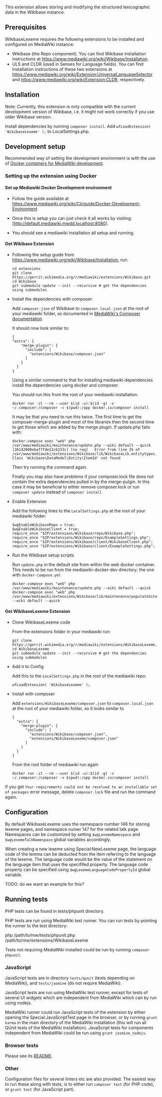 This extension allows storing and modifying the structured lexicographic data in the Wikibase instance.

## Prerequisites

WikibaseLexeme requires the following extensions to be installed and configured on MediaWiki instance:
* Wikibase (the Repo component). You can find Wikibase installation instructions at https://www.mediawiki.org/wiki/Wikibase/Installation.
* ULS and CLDR (used in Senses for Language fields). You can find installation instructions of these two extensions at https://www.mediawiki.org/wiki/Extension:UniversalLanguageSelector and https://www.mediawiki.org/wiki/Extension:CLDR, respectively.

## Installation

Note: Currently, this extension is only compatible with the current development version of Wikibase, i.e. it might not work correctly if you use older Wikibase version.

Install dependencies by running `composer install`.
Add `wfLoadExtension( 'WikibaseLexeme' );` to LocalSettings.php.

## Development setup

Recommended way of setting the development environment is with the use of [Docker containers for MediaWiki development](https://github.com/addshore/mediawiki-docker-dev).

### Setting up the extension using Docker

#### Set up Mediawiki Docker Development environment

* Follow the guide available at https://www.mediawiki.org/wiki/Cli/guide/Docker-Development-Environment

* Once this is setup you can just check it all works by visiting:
[http://default.mediawiki.mwdd.localhost:8080].

* You should see a mediawiki installation all setup and running.

#### Get Wikibase Extension

* Following the setup guide from https://www.mediawiki.org/wiki/Wikibase/Installation, run:

  ```
  cd extensions
  git clone https://gerrit.wikimedia.org/r/mediawiki/extensions/Wikibase.git
  cd Wikibase
  git submodule update --init --recursive # get the dependencies using submodules
  ```

* Install the dependencies with composer:

  Add `composer.json` of Wikibase to `composer.local.json` at the root of your mediawiki folder,
  as documented in [MediaWiki's Composer documentation](https://www.mediawiki.org/wiki/Composer#Using_composer-merge-plugin)

  It should now look similar to:
  ```
  {
  "extra": {
      "merge-plugin": {
        "include": [
          "extensions/Wikibase/composer.json"
        ]
      }
    }
  }
  ```

  Using a similar command to that for installing mediawiki dependencies install the dependencies using docker and composer.

  You should run this from the root of your mediawiki installation.

  `docker run -it --rm --user $(id -u):$(id -g) -v ~/.composer:/composer -v $(pwd):/app docker.io/composer install`

  It may be that you need to run this twice. The first time to get the composer-merge-plugin and most of the libraries
  then the second time to get those which are added by the merge plugin. If update.php fails with:
  ```
  docker-compose exec "web" php /var/www/mediawiki/maintenance/update.php --wiki default --quick
  [26142080ebaf7fde12c6233c] [no req]   Error from line 35 of /var/www/mediawiki/extensions/Wikibase/lib/WikibaseLib.entitytypes.php: Class 'Wikibase\DataModel\Entity\ItemId' not found
	```

	Then try running the command again.

  Finally you may also have problems if your composer.lock file does not contain the extra dependencies pulled in by the merge-pulgin.
  In this case it may be beneficial to either remove composer.lock or run `composer update` instead of `composer install`

* Enable Extension

  Add the following lines to the `LocalSettings.php` at the root of your mediawiki folder:

  ```
  $wgEnableWikibaseRepo = true;
  $wgEnableWikibaseClient = true;
  require_once "$IP/extensions/Wikibase/repo/Wikibase.php";
  require_once "$IP/extensions/Wikibase/repo/ExampleSettings.php";
  require_once "$IP/extensions/Wikibase/client/WikibaseClient.php";
  require_once "$IP/extensions/Wikibase/client/ExampleSettings.php";
  ```

* Run the Wikibase setup scripts

  Run `update.php` in the default site from within the web docker container.
  This needs to be run from the mediawiki-docker-dev directory; the one with `docker-compose.yml`

  ```
  docker-compose exec "web" php /var/www/mediawiki/maintenance/update.php --wiki default --quick
  docker-compose exec "web" php /var/www/mediawiki/extensions/Wikibase/lib/maintenance/populateSitesTable.php --wiki default --quick
  ```

#### Get WikibaseLexeme Extension

* Clone WikibaseLexeme code

  From the extensions folder in your mediawiki run:

  ```
  git clone https://gerrit.wikimedia.org/r/mediawiki/extensions/WikibaseLexeme.git
  cd WikibaseLexeme
  git submodule update --init --recursive # get the dependencies using submodules
  ```

* Add it to Config

  Add this to the `LocalSettings.php` in the root of the mediawiki repo:

  `wfLoadExtension( 'WikibaseLexeme' );`

* Install with composer

  Add `extensions/WikibaseLexeme/composer.json` to `composer.local.json` at the root of your mediawiki folder, so it looks similar to

  ```
  {
    "extra": {
      "merge-plugin": {
        "include": [
          "extensions/Wikibase/composer.json",
          "extensions/WikibaseLexeme/composer.json"
        ]
      }
    }
  }
  ```

  From the root folder of mediawiki run again

  `docker run -it --rm --user $(id -u):$(id -g) -v ~/.composer:/composer -v $(pwd):/app docker.io/composer install`

If you get `Your requirements could not be resolved to an installable set of packages` error message, delete `composer.lock` file and run the command again.

## Configuration

By default WikibaseLexeme uses the namespace number 146 for storing lexeme pages, and namespace numer 147 for the related talk page. Namespaces can be customized by setting `$wgLexemeNamespace` and `$wgLexemeTalkNamespace` global variables accordingly.

When creating a new lexeme using Special:NewLexeme page, the language code of the lemma can be deducted from the item referring to the language of the lexeme. The language code would be the value of the statement on the language item that uses the specififed property. The language code property can be specified using `$wgLexemeLanguageCodePropertyId` global variable.

TODO: do we want an example for this?

## Running tests

PHP tests can be found in tests/phpunit directory.

PHP tests are run using MediaWiki test runner.
You can run tests by pointing the runner to the test directory:

php /path/to/mw/tests/phpunit.php /path/to/mw/extensions/WikibaseLexeme

Tests not requiring MediaWiki installed could be run by running `composer phpunit`.

### JavaScript

JavaScript tests are in directory `tests/qunit` (tests depending on MediaWiki), and `tests/jasmine` (do not require MediaWiki).

JavaScript tests are run using MediaWiki test runner, except for tests of several UI widgets which are independent from MediaWiki which can by run using nodejs.

MediaWiki runner could run JavaScript tests of the extension by either opening the Special:JavaScriptTest page in the browser, or by running `grunt karma` in the main directory of the MediaWiki installation (this will run all QUnit tests of the MediaWiki installation).
JavaScript tests for components independent from MediaWiki could be run using `grunt jasmine_nodejs`.

### Browser tests

Please see its [README](./tests/selenium/README.md).

### Other

Configuration files for several linters etc are also provided. The easiest way to run these along with tests, is to either run `composer test` (for PHP code), or `grunt test` (for JavaScript part).
